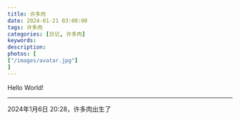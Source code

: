 ```yaml
---
title: 许多肉
date: 2024-01-21 03:00:00
tags: 许多肉
categories: [日记, 许多肉]
keywords: 
description: 
photos: [
["/images/avatar.jpg"]
]
---
```


Hello World!

---

2024年1月6日 20:28，许多肉出生了